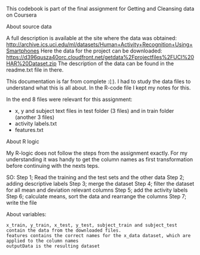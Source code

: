 This codebook is part of the final assignment for Getting and Cleansing data on Coursera

About source data

A full description is available at the site where the data was obtained: http://archive.ics.uci.edu/ml/datasets/Human+Activity+Recognition+Using+Smartphones 
Here  the data for the project can be downloaded: https://d396qusza40orc.cloudfront.net/getdata%2Fprojectfiles%2FUCI%20HAR%20Dataset.zip
The description of the data can be found in the readme.txt file in there.

This documentation is far from complete  :(:).
I had to study the data files to understand what this is all about.
In the R-code file I kept my notes for this.

In the end 8 files were relevant for this assignment:
- x, y and subject text files in test folder (3 files) and in train folder (another 3 files)
- activity labels.txt 
- features.txt

About R logic

My R-logic does not follow the steps from the assignment exactly.
For my understanding it was handy to get the column names as first transformation before continuing with the nexts teps.

SO:
Step 1;  Read the training and the test sets and the other data
Step 2;  adding descriptive labels 
Step 3; merge the dataset
Step 4; filter the dataset for all mean and deviation relevant columns
Step 5; add the activity labels
Step 6; calculate means, sort the data and rearrange the columns
Step 7; write the file

About variables:

    x_train, y_train, x_test, y_test, subject_train and subject_test contain the data from the downloaded files.
    features contains the correct names for the x_data dataset, which are applied to the column names 
    outputData is the resulting dataset
